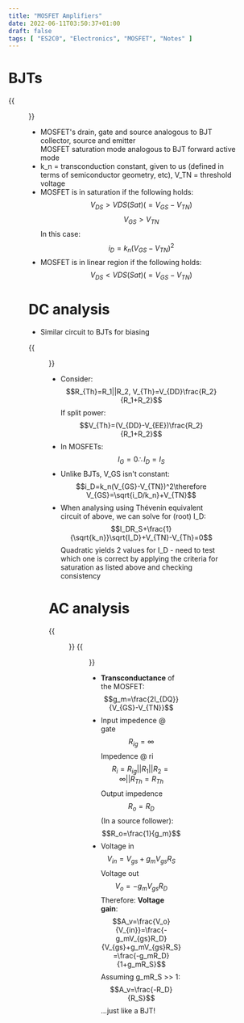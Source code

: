 ```yaml
---
title: "MOSFET Amplifiers"
date: 2022-06-11T03:50:37+01:00
draft: false
tags: [ "ES2C0", "Electronics", "MOSFET", "Notes" ]
---
```

# BJTs
{{<figure src="/mosfet.png" height=200 title="MOSFET">}}
- MOSFET's drain, gate and source analogous to BJT collector, source and emitter\
MOSFET saturation mode analogous to BJT forward active mode
- k_n = transconduction constant, given to us (defined in terms of semiconductor geometry, etc), V_TN = threshold voltage
- MOSFET is in saturation if the following holds:
$$V_{DS}>V{DS(Sat)}(=V_{GS}-V_{TN})$$
$$V_{GS}>V_{TN}$$
In this case:
$$i_{D}=k_n(V_{GS}-V_{TN})^2$$
- MOSFET is in linear region if the following holds:
$$V_{DS}<V{DS(Sat)}(=V_{GS}-V_{TN})$$

# DC analysis
- Similar circuit to BJTs for biasing

{{<figure src="/mosfet2.png" height=250 title="Voltage divider (Four Resistor) bias circuit (MOSFET)">}}

- Consider:
$$R_{Th}=R_1||R_2, V_{Th}=V_{DD}\frac{R_2}{R_1+R_2}$$
If split power:
$$V_{Th}=(V_{DD}-V_{EE})\frac{R_2}{R_1+R_2}$$
- In MOSFETs:
$$I_G=0\therefore I_D=I_S$$
- Unlike BJTs, V_GS isn't constant:
$$i_D=k_n(V_{GS}-V_{TN})^2\therefore V_{GS}=\sqrt{i_D/k_n}+V_{TN}$$
- When analysing using Thévenin equivalent circuit of above, we can solve for (root) I_D:
$$I_DR_S+\frac{1}{\sqrt{k_n}}\sqrt{I_D}+V_{TN}-V_{Th}=0$$
Quadratic yields 2 values for I_D - need to test which one is correct by applying the criteria for saturation as listed above and checking consistency

# AC analysis
{{<figure src="/mosfetac1.png" height=230 title="Small signal model for a MOSFET.">}}
{{<figure src="/mosfetac2.png" height=230 title="(Including bias resistors)">}}
- **Transconductance** of the MOSFET:
$$g_m=\frac{2I_{DQ}}{V_{GS}-V_{TN}}$$
- Input impedence @ gate
$$R_{ig}=\infty$$
Impedence @ ri
$$R_i=R_{ig}||R_1||R_2=\infty||R_{Th}=R_{Th}$$
Output impedence
$$R_o=R_D$$
(In a source follower):
$$R_o=\frac{1}{g_m}$$
- Voltage in
$$V_{in}=V_{gs}+g_mV_{gs}R_S$$
Voltage out
$$V_o=-g_mV_{gs}R_D$$
Therefore: **Voltage gain**:
$$A_v=\frac{V_o}{V_{in}}=\frac{-g_mV_{gs}R_D}{V_{gs}+g_mV_{gs}R_S}=\frac{-g_mR_D}{1+g_mR_S}$$
Assuming g_mR_S >> 1:
$$A_v=\frac{-R_D}{R_S}$$
...just like a BJT!